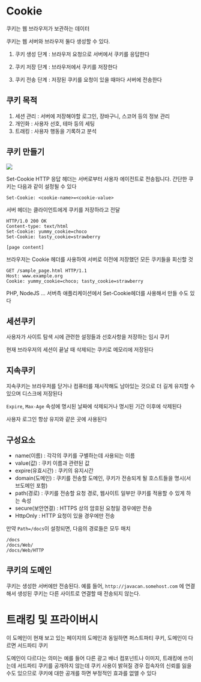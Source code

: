 # Cookie

쿠키는 웹 브라우저가 보관하는 데이터

쿠키는 웹 서버와 브라우저 둘다 생성할 수 있다.

1. 쿠키 생성 단계 : 브라우저 요청으로 서버에서 쿠키를 응답한다

2. 쿠키 저장 단계 : 브라우저에서 쿠키를 저장한다

3. 쿠키 전송 단계 : 저장된 쿠키를 요청이 있을 때마다 서버에 전송한다

## 쿠키 목적

1. 세션 관리 : 서버에 저장해야할 로그인, 장바구니, 스코어 등의 정보 관리
2. 개인화 : 사용자 선호, 테마 등의 세팅
3. 트래킹 : 사용자 행동을 기록하고 분석

## 쿠키 만들기

<img src="https://github.com/Geol2/Today-I-Learned/blob/main/Web/images/cookie.png" />

Set-Cookie HTTP 응답 헤더는 서버로부터 사용자 에이전트로 전송됩니다. 간단한 쿠키는 다음과 같이 설정될 수 있다

```
Set-Cookie: <cookie-name>=<cookie-value>
```

서버 헤더는 클라이언트에게 쿠키를 저장하라고 전달

```
HTTP/1.0 200 OK
Content-type: text/html
Set-Cookie: yummy_cookie=choco
Set-Cookie: tasty_cookie=strawberry

[page content]
```

브라우저는 Cookie 헤더를 사용하여 서버로 이전에 저장했던 모든 쿠키들을 회신할 것

```
GET /sample_page.html HTTP/1.1
Host: www.example.org
Cookie: yummy_cookie=choco; tasty_cookie=strawberry
```

PHP, NodeJS ... 서버측 애플리케이션에서 Set-Cookie헤더를 사용해서 만들 수도 있다


## 세션쿠키

사용자가 사이트 탐색 시에 관련한 설정들과 선호사항을 저장하는 임시 쿠키

현재 브라우저의 세션이 끝날 때 삭제되는 쿠키로 메모리에 저장된다

## 지속쿠키

지속쿠키는 브라우저를 닫거나 컴퓨터를 재시작해도 남아있는 것으로 더 길게 유지할 수 있으며 디스크에 저장된다

`Expire`, `Max-Age` 속성에 명시된 날짜에 삭제되거나 명시된 기간 이후에 삭제된다

사용자 로그인 항상 유지와 같은 곳에 사용된다

## 구성요소

- name(이름) : 각각의 쿠키를 구별하는데 사용되는 이름
- value(값) : 쿠키 이름과 관련된 값
- expire(유효시간) : 쿠키의 유지시간
- domain(도메인) : 쿠키를 전송할 도메인, 쿠키가 전송되게 될 호스트들을 명시(서브도메인 포함)
- path(경로) : 쿠키를 전송할 요청 경로, 웹사이트 일부만 쿠키를 적용할 수 있게 하는 속성
- secure(보안연결) : HTTPS 상의 암호된 요청일 경우에만 전송
- HttpOnly : HTTP 요청이 있을 경우에만 전송

만약 `Path=/docs`이 설정되면, 다음의 경로들은 모두 매치

```
/docs
/docs/Web/
/docs/Web/HTTP
```

## 쿠키의 도메인

쿠키는 생성한 서버에만 전송된다. 예를 들어, `http://javacan.somehost.com` 에 연결해서 생성된 쿠키는 다른 사이트로 연결할 때 전송되지 않는다.

# 트래킹 및 프라이버시

이 도메인이 현재 보고 있는 페이지의 도메인과 동일하면 퍼스트파티 쿠키, 도메인이 다르면 서드파티 쿠키

도메인이 다르다는 의미는 예를 들어 다른 광고 배너 컴포넌트나 이미지, 트래킹에 쓰이는데 서드파티 쿠키를 공개하지 않는데 쿠키 사용이 밝혀질 경우 접속자의 신뢰를 잃을 수도 있으므로 쿠키에 대한 공개를 하면 부정적인 효과를 없앨 수 있다